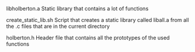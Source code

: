 libholberton.a	Static library that contains a lot of functions

create_static_lib.sh   Script that creates a static library called liball.a from all the .c files that are in the current directory

holberton.h	       Header file that contains all the prototypes of the used functions